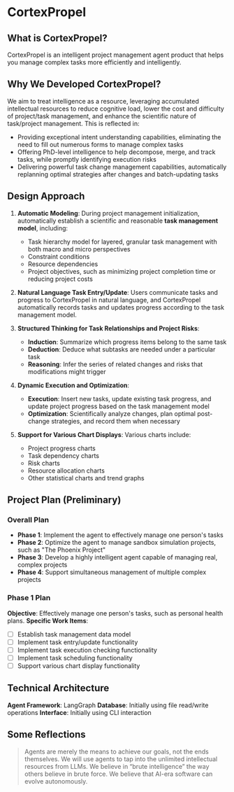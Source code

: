 # CortexPropel

## What is CortexPropel?
CortexPropel is an intelligent project management agent product that helps you manage complex tasks more efficiently and intelligently.

## Why We Developed CortexPropel?
We aim to treat intelligence as a resource, leveraging accumulated intellectual resources to reduce cognitive load, lower the cost and difficulty of project/task management, and enhance the scientific nature of task/project management. This is reflected in:
- Providing exceptional intent understanding capabilities, eliminating the need to fill out numerous forms to manage complex tasks
- Offering PhD-level intelligence to help decompose, merge, and track tasks, while promptly identifying execution risks
- Delivering powerful task change management capabilities, automatically replanning optimal strategies after changes and batch-updating tasks

## Design Approach
1. **Automatic Modeling**: During project management initialization, automatically establish a scientific and reasonable **task management model**, including:
   - Task hierarchy model for layered, granular task management with both macro and micro perspectives
   - Constraint conditions
   - Resource dependencies
   - Project objectives, such as minimizing project completion time or reducing project costs

2. **Natural Language Task Entry/Update**: Users communicate tasks and progress to CortexPropel in natural language, and CortexPropel automatically records tasks and updates progress according to the task management model.

3. **Structured Thinking for Task Relationships and Project Risks**:
   - **Induction**: Summarize which progress items belong to the same task
   - **Deduction**: Deduce what subtasks are needed under a particular task
   - **Reasoning**: Infer the series of related changes and risks that modifications might trigger

4. **Dynamic Execution and Optimization**:
   - **Execution**: Insert new tasks, update existing task progress, and update project progress based on the task management model
   - **Optimization**: Scientifically analyze changes, plan optimal post-change strategies, and record them when necessary

5. **Support for Various Chart Displays**: Various charts include:
   - Project progress charts
   - Task dependency charts
   - Risk charts
   - Resource allocation charts
   - Other statistical charts and trend graphs

## Project Plan (Preliminary)

### Overall Plan
- **Phase 1**: Implement the agent to effectively manage one person's tasks
- **Phase 2**: Optimize the agent to manage sandbox simulation projects, such as "The Phoenix Project"
- **Phase 3**: Develop a highly intelligent agent capable of managing real, complex projects
- **Phase 4**: Support simultaneous management of multiple complex projects

### Phase 1 Plan

**Objective**: Effectively manage one person's tasks, such as personal health plans.
**Specific Work Items**:
- [ ] Establish task management data model
- [ ] Implement task entry/update functionality
- [ ] Implement task execution checking functionality
- [ ] Implement task scheduling functionality
- [ ] Support various chart display functionality

## Technical Architecture

**Agent Framework**: LangGraph
**Database**: Initially using file read/write operations
**Interface**: Initially using CLI interaction

## Some Reflections
> Agents are merely the means to achieve our goals, not the ends themselves. We will use agents to tap into the unlimited intellectual resources from LLMs.
> We believe in “brute intelligence” the way others believe in brute force.
> We believe that AI-era software can evolve autonomously.